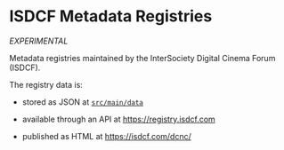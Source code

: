 ISDCF Metadata Registries
=========================

_EXPERIMENTAL_

Metadata registries maintained by the InterSociety Digital Cinema Forum (ISDCF).

The registry data is:

* stored as JSON at [`src/main/data`](src/main/data/)

* available through an API at https://registry.isdcf.com

* published as HTML at https://isdcf.com/dcnc/
